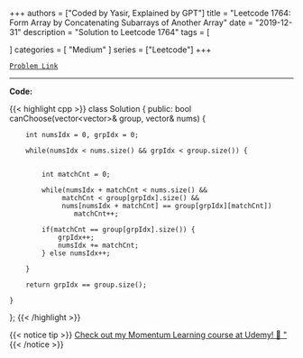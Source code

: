 
+++
authors = ["Coded by Yasir, Explained by GPT"]
title = "Leetcode 1764: Form Array by Concatenating Subarrays of Another Array"
date = "2019-12-31"
description = "Solution to Leetcode 1764"
tags = [
    
]
categories = [
    "Medium"
]
series = ["Leetcode"]
+++



[`Problem Link`](https://leetcode.com/problems/form-array-by-concatenating-subarrays-of-another-array/description/)

---

**Code:**

{{< highlight cpp >}}
class Solution {
public:
    bool canChoose(vector<vector<int>>& group, vector<int>& nums) {
        
        int numsIdx = 0, grpIdx = 0;
        
        while(numsIdx < nums.size() && grpIdx < group.size()) {
            

            int matchCnt = 0;
            
            while(numsIdx + matchCnt < nums.size() &&
                 matchCnt < group[grpIdx].size() &&
                 nums[numsIdx + matchCnt] == group[grpIdx][matchCnt])
                    matchCnt++;
            
            if(matchCnt == group[grpIdx].size()) {
                grpIdx++;
                numsIdx += matchCnt;
            } else numsIdx++;

        }
                
        return grpIdx == group.size();
        
    }
};
{{< /highlight >}}



{{< notice tip >}}
[Check out my Momentum Learning course at Udemy! 🚀 "](https://www.udemy.com/course/blind-75-the-data-structures-and-algorithms-essentials/)
{{< /notice >}}

